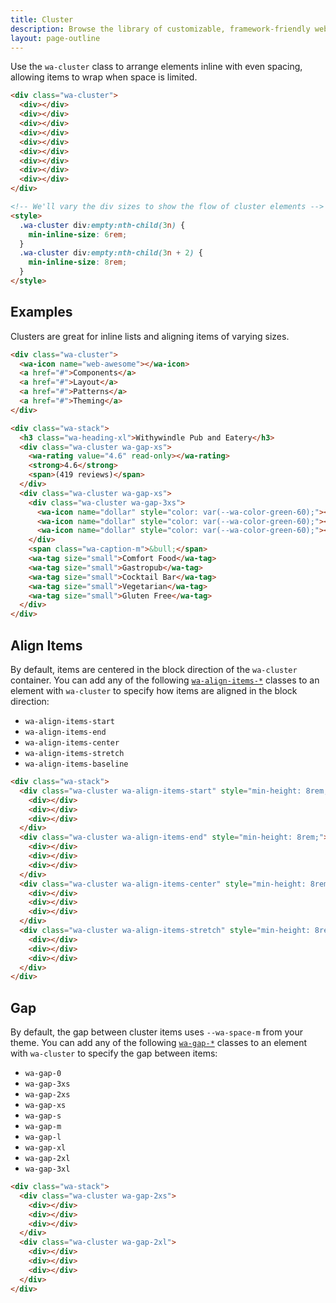 ```yaml
---
title: Cluster
description: Browse the library of customizable, framework-friendly web components included in Web Awesome.
layout: page-outline
---
```


<style>
  :is(.wa-flank, .wa-grid, .wa-stack) > [class*='wa-cluster']:has(div:empty) {
    border: var(--wa-border-width-s) dashed var(--wa-color-neutral-border-normal);
    border-radius: var(--wa-border-radius-m);
    padding: var(--wa-space-s);
  }

  [class*='wa-cluster'] div:empty {
    background-color: var(--wa-color-indigo-60);
    border-radius: var(--wa-border-radius-s);
    min-block-size: 4rem;
    min-inline-size: 4rem;
  }
</style>

Use the `wa-cluster` class to arrange elements inline with even spacing, allowing items to wrap when space is limited.

```html {.example}
<div class="wa-cluster">
  <div></div>
  <div></div>
  <div></div>
  <div></div>
  <div></div>
  <div></div>
  <div></div>
  <div></div>
  <div></div>
</div>

<!-- We'll vary the div sizes to show the flow of cluster elements -->
<style>
  .wa-cluster div:empty:nth-child(3n) {
    min-inline-size: 6rem;
  }
  .wa-cluster div:empty:nth-child(3n + 2) {
    min-inline-size: 8rem;
  }
</style>
```

## Examples

Clusters are great for inline lists and aligning items of varying sizes.

```html {.example}
<div class="wa-cluster">
  <wa-icon name="web-awesome"></wa-icon>
  <a href="#">Components</a>
  <a href="#">Layout</a>
  <a href="#">Patterns</a>
  <a href="#">Theming</a>
</div>
```

```html {.example}
<div class="wa-stack">
  <h3 class="wa-heading-xl">Withywindle Pub and Eatery</h3>
  <div class="wa-cluster wa-gap-xs">
    <wa-rating value="4.6" read-only></wa-rating>
    <strong>4.6</strong>
    <span>(419 reviews)</span>
  </div>
  <div class="wa-cluster wa-gap-xs">
    <div class="wa-cluster wa-gap-3xs">
      <wa-icon name="dollar" style="color: var(--wa-color-green-60);"></wa-icon>
      <wa-icon name="dollar" style="color: var(--wa-color-green-60);"></wa-icon>
      <wa-icon name="dollar" style="color: var(--wa-color-green-60);"></wa-icon>
    </div>
    <span class="wa-caption-m">&bull;</span>
    <wa-tag size="small">Comfort Food</wa-tag>
    <wa-tag size="small">Gastropub</wa-tag>
    <wa-tag size="small">Cocktail Bar</wa-tag>
    <wa-tag size="small">Vegetarian</wa-tag>
    <wa-tag size="small">Gluten Free</wa-tag>
  </div>
</div>
```

## Align Items

By default, items are centered in the block direction of the `wa-cluster` container. You can add any of the following [`wa-align-items-*`](/docs/style-utilities/align-items) classes to an element with `wa-cluster` to specify how items are aligned in the block direction:
- `wa-align-items-start`
- `wa-align-items-end`
- `wa-align-items-center`
- `wa-align-items-stretch`
- `wa-align-items-baseline`

```html {.example}
<div class="wa-stack">
  <div class="wa-cluster wa-align-items-start" style="min-height: 8rem;">
    <div></div>
    <div></div>
    <div></div>
  </div>
  <div class="wa-cluster wa-align-items-end" style="min-height: 8rem;">
    <div></div>
    <div></div>
    <div></div>
  </div>
  <div class="wa-cluster wa-align-items-center" style="min-height: 8rem;">
    <div></div>
    <div></div>
    <div></div>
  </div>
  <div class="wa-cluster wa-align-items-stretch" style="min-height: 8rem;">
    <div></div>
    <div></div>
    <div></div>
  </div>
</div>
```

## Gap

By default, the gap between cluster items uses `--wa-space-m` from your theme. You can add any of the following [`wa-gap-*`](/docs/style-utilities/gap) classes to an element with `wa-cluster` to specify the gap between items:
- `wa-gap-0`
- `wa-gap-3xs`
- `wa-gap-2xs`
- `wa-gap-xs`
- `wa-gap-s`
- `wa-gap-m`
- `wa-gap-l`
- `wa-gap-xl`
- `wa-gap-2xl`
- `wa-gap-3xl`

```html {.example}
<div class="wa-stack">
  <div class="wa-cluster wa-gap-2xs">
    <div></div>
    <div></div>
    <div></div>
  </div>
  <div class="wa-cluster wa-gap-2xl">
    <div></div>
    <div></div>
    <div></div>
  </div>
</div>
```